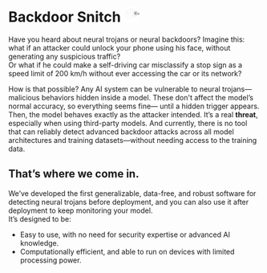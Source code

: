 # Backdoor Snitch <img src="logo.png" alt="Project Logo" width="30" height="30"/>  
Have you heard about neural trojans or neural backdoors?
Imagine this: what if an attacker could unlock your phone using his face, without generating any suspicious traffic?<br> Or what if he could make a self-driving car misclassify a stop sign as a speed limit of 200 km/h without ever accessing the car or its network?

How is that possible?
Any AI system can be vulnerable to neural trojans—malicious behaviors hidden inside a model. These don't affect the model’s normal accuracy, so everything seems fine— until a hidden trigger appears. Then, the model behaves exactly as the attacker intended.
It’s a real **threat**, especially when using third-party models. And currently, there is no tool that can reliably detect advanced backdoor attacks across all model architectures and training datasets—without needing access to the training data.

## That’s where we come in.  
We’ve developed the first generalizable, data-free, and robust software for detecting neural trojans before deployment, and you can also use it after deployment to keep monitoring your model.  
It’s designed to be:  
- Easy to use, with no need for security expertise or advanced AI knowledge.  
- Computationally efficient, and able to run on devices with limited processing power.  
